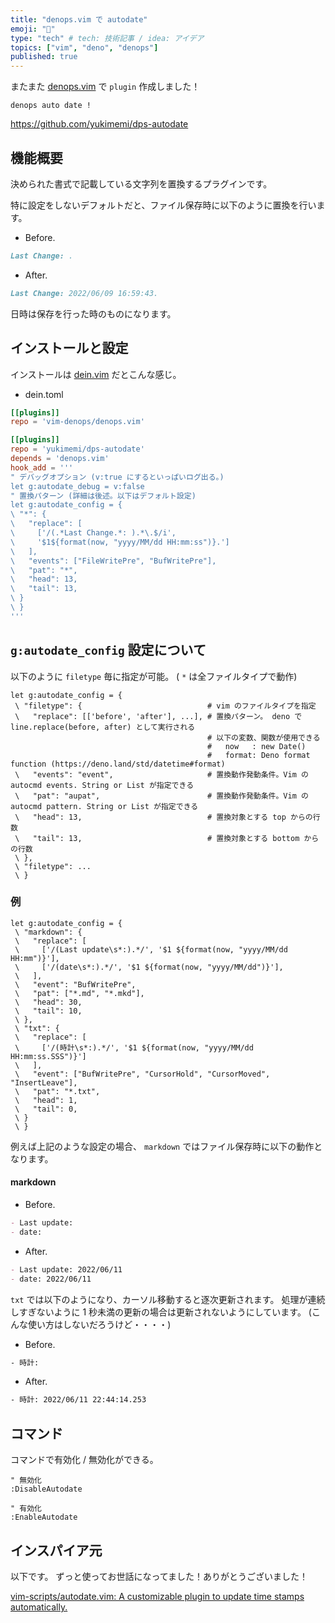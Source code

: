 ```yaml
---
title: "denops.vim で autodate"
emoji: "🐜"
type: "tech" # tech: 技術記事 / idea: アイデア
topics: ["vim", "deno", "denops"]
published: true
---
```


またまた [denops.vim](https://github.com/vim-denops/denops.vim) で `plugin` 作成しました！

`denops auto date !`

https://github.com/yukimemi/dps-autodate


<!-- more -->

## 機能概要

決められた書式で記載している文字列を置換するプラグインです。

特に設定をしないデフォルトだと、ファイル保存時に以下のように置換を行います。

- Before.

```markdown
Last Change: .
```

- After.

```markdown
Last Change: 2022/06/09 16:59:43.
```

日時は保存を行った時のものになります。


## インストールと設定

インストールは [dein.vim](https://github.com/Shougo/dein.vim) だとこんな感じ。

- dein.toml

```toml
[[plugins]]
repo = 'vim-denops/denops.vim'

[[plugins]]
repo = 'yukimemi/dps-autodate'
depends = 'denops.vim'
hook_add = '''
" デバッグオプション (v:true にするといっぱいログ出る。)
let g:autodate_debug = v:false
" 置換パターン (詳細は後述。以下はデフォルト設定)
let g:autodate_config = {
\ "*": {
\   "replace": [
\     ['/(.*Last Change.*: ).*\.$/i',
\     '$1${format(now, "yyyy/MM/dd HH:mm:ss")}.']
\   ],
\   "events": ["FileWritePre", "BufWritePre"],
\   "pat": "*",
\   "head": 13,
\   "tail": 13,
\ }
\ }
'''
```

## `g:autodate_config` 設定について

以下のように `filetype` 毎に指定が可能。
( `*` は全ファイルタイプで動作)

```vim
let g:autodate_config = {
 \ "filetype": {                            # vim のファイルタイプを指定
 \   "replace": [['before', 'after'], ...], # 置換パターン。 deno で line.replace(before, after) として実行される
                                            # 以下の変数、関数が使用できる
                                            #   now   : new Date()
                                            #   format: Deno format function (https://deno.land/std/datetime#format)
 \   "events": "event",                     # 置換動作発動条件。Vim の autocmd events. String or List が指定できる
 \   "pat": "aupat",                        # 置換動作発動条件。Vim の autocmd pattern. String or List が指定できる
 \   "head": 13,                            # 置換対象とする top からの行数
 \   "tail": 13,                            # 置換対象とする bottom からの行数
 \ },
 \ "filetype": ...
 \ }
```

### 例

```vim
let g:autodate_config = {
 \ "markdown": {
 \   "replace": [
 \     ['/(Last update\s*:).*/', '$1 ${format(now, "yyyy/MM/dd HH:mm")}'],
 \     ['/(date\s*:).*/', '$1 ${format(now, "yyyy/MM/dd")}'],
 \   ],
 \   "event": "BufWritePre",
 \   "pat": ["*.md", "*.mkd"],
 \   "head": 30,
 \   "tail": 10,
 \ },
 \ "txt": {
 \   "replace": [
 \     ['/(時計\s*:).*/', '$1 ${format(now, "yyyy/MM/dd HH:mm:ss.SSS")}']
 \   ],
 \   "event": ["BufWritePre", "CursorHold", "CursorMoved", "InsertLeave"],
 \   "pat": "*.txt",
 \   "head": 1,
 \   "tail": 0,
 \ }
 \ }
```

例えば上記のような設定の場合、 `markdown` ではファイル保存時に以下の動作となります。

#### markdown

- Before.

```markdown
- Last update:
- date:
```

- After.

```markdown
- Last update: 2022/06/11
- date: 2022/06/11
```

`txt` では以下のようになり、カーソル移動すると逐次更新されます。
処理が連続しすぎないように 1 秒未満の更新の場合は更新されないようにしています。
(こんな使い方はしないだろうけど・・・・)

- Before.

```txt
- 時計:
```

- After.

```txt
- 時計: 2022/06/11 22:44:14.253
```

## コマンド

コマンドで有効化 / 無効化ができる。

```vim
" 無効化
:DisableAutodate

" 有効化
:EnableAutodate
```

## インスパイア元

以下です。 ずっと使ってお世話になってました！ありがとうございました！

[vim-scripts/autodate.vim: A customizable plugin to update time stamps automatically.](https://github.com/vim-scripts/autodate.vim)
